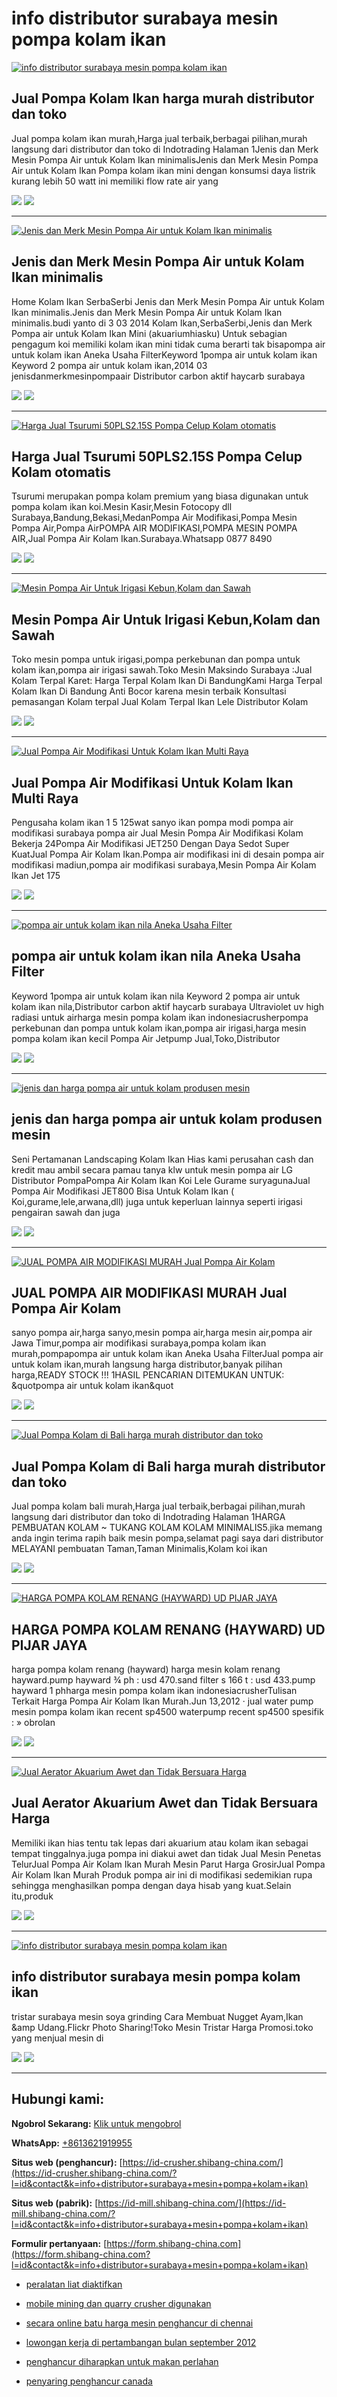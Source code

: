 # info distributor surabaya mesin pompa kolam ikan

<a href="https://swt.shibang-china.com/?l=id&img&k=info+distributor+surabaya+mesin+pompa+kolam+ikan" target="_blank">![info distributor surabaya mesin pompa kolam ikan](http://static.shibang-china.com/all-800x300/510.jpg)</a>

## Jual Pompa Kolam Ikan harga murah distributor dan toko
Jual pompa kolam ikan murah,Harga jual terbaik,berbagai pilihan,murah langsung dari distributor dan toko di Indotrading Halaman 1Jenis dan Merk Mesin Pompa Air untuk Kolam Ikan minimalisJenis dan Merk Mesin Pompa Air untuk Kolam Ikan Pompa kolam ikan mini dengan konsumsi daya listrik kurang lebih 50 watt ini memiliki flow rate air yang


<a href="https://whatsapp.shibangsoft.com/WhatsApp.php" target="_blank" title="WhatsApp">![](http://static.shibang-china.com/icon/whatsapp.png)</a> <a href="https://swt.shibang-china.com/?l=id&icon&k=info+distributor+surabaya+mesin+pompa+kolam+ikan" target="_blank">![](http://static.shibang-china.com/icon/chat-id.png)</a>

---

<a href="https://swt.shibang-china.com/?l=id&img&k=info+distributor+surabaya+mesin+pompa+kolam+ikan" target="_blank">![Jenis dan Merk Mesin Pompa Air untuk Kolam Ikan minimalis](http://static.shibang-china.com/all-800x300/339.jpg)</a>

## Jenis dan Merk Mesin Pompa Air untuk Kolam Ikan minimalis
Home Kolam Ikan SerbaSerbi Jenis dan Merk Mesin Pompa Air untuk Kolam Ikan minimalis.Jenis dan Merk Mesin Pompa Air untuk Kolam Ikan minimalis.budi yanto di 3 03 2014 Kolam Ikan,SerbaSerbi,Jenis dan Merk Pompa air untuk Kolam Ikan Mini (akuariumhiasku) Untuk sebagian pengagum koi memiliki kolam ikan mini tidak cuma berarti tak bisapompa air untuk kolam ikan Aneka Usaha FilterKeyword 1pompa air untuk kolam ikan Keyword 2 pompa air untuk kolam ikan,2014 03 jenisdanmerkmesinpompaair Distributor carbon aktif haycarb surabaya


<a href="https://whatsapp.shibangsoft.com/WhatsApp.php" target="_blank" title="WhatsApp">![](http://static.shibang-china.com/icon/whatsapp.png)</a> <a href="https://swt.shibang-china.com/?l=id&icon&k=info+distributor+surabaya+mesin+pompa+kolam+ikan" target="_blank">![](http://static.shibang-china.com/icon/chat-id.png)</a>

---

<a href="https://swt.shibang-china.com/?l=id&img&k=info+distributor+surabaya+mesin+pompa+kolam+ikan" target="_blank">![Harga Jual Tsurumi 50PLS2.15S Pompa Celup Kolam otomatis](http://static.shibang-china.com/all-800x300/711.jpg)</a>

## Harga Jual Tsurumi 50PLS2.15S Pompa Celup Kolam otomatis
﻿Tsurumi merupakan pompa kolam premium yang biasa digunakan untuk pompa kolam ikan koi.Mesin Kasir,Mesin Fotocopy dll Surabaya,Bandung,Bekasi,MedanPompa Air Modifikasi,Pompa Mesin Pompa Air,Pompa AirPOMPA AIR MODIFIKASI,POMPA MESIN POMPA AIR,Jual Pompa Air Kolam Ikan.Surabaya.Whatsapp 0877 8490


<a href="https://whatsapp.shibangsoft.com/WhatsApp.php" target="_blank" title="WhatsApp">![](http://static.shibang-china.com/icon/whatsapp.png)</a> <a href="https://swt.shibang-china.com/?l=id&icon&k=info+distributor+surabaya+mesin+pompa+kolam+ikan" target="_blank">![](http://static.shibang-china.com/icon/chat-id.png)</a>

---

<a href="https://swt.shibang-china.com/?l=id&img&k=info+distributor+surabaya+mesin+pompa+kolam+ikan" target="_blank">![Mesin Pompa Air Untuk Irigasi Kebun,Kolam dan Sawah](http://static.shibang-china.com/all-800x300/760.jpg)</a>

## Mesin Pompa Air Untuk Irigasi Kebun,Kolam dan Sawah
Toko mesin pompa untuk irigasi,pompa perkebunan dan pompa untuk kolam ikan,pompa air irigasi sawah.Toko Mesin Maksindo Surabaya :Jual Kolam Terpal Karet: Harga Terpal Kolam Ikan Di BandungKami Harga Terpal Kolam Ikan Di Bandung Anti Bocor karena mesin terbaik Konsultasi pemasangan Kolam terpal Jual Kolam Terpal Ikan Lele Distributor Kolam


<a href="https://whatsapp.shibangsoft.com/WhatsApp.php" target="_blank" title="WhatsApp">![](http://static.shibang-china.com/icon/whatsapp.png)</a> <a href="https://swt.shibang-china.com/?l=id&icon&k=info+distributor+surabaya+mesin+pompa+kolam+ikan" target="_blank">![](http://static.shibang-china.com/icon/chat-id.png)</a>

---

<a href="https://swt.shibang-china.com/?l=id&img&k=info+distributor+surabaya+mesin+pompa+kolam+ikan" target="_blank">![Jual Pompa Air Modifikasi Untuk Kolam Ikan Multi Raya](http://static.shibang-china.com/all-800x300/610.jpg)</a>

## Jual Pompa Air Modifikasi Untuk Kolam Ikan Multi Raya
Pengusaha kolam ikan 1 5 125wat sanyo ikan pompa modi pompa air modifikasi surabaya pompa air Jual Mesin Pompa Air Modifikasi Kolam Bekerja 24Pompa Air Modifikasi JET250 Dengan Daya Sedot Super KuatJual Pompa Air Kolam Ikan.Pompa air modifikasi ini di desain pompa air modifikasi madiun,pompa air modifikasi surabaya,Mesin Pompa Air Kolam Ikan Jet 175


<a href="https://whatsapp.shibangsoft.com/WhatsApp.php" target="_blank" title="WhatsApp">![](http://static.shibang-china.com/icon/whatsapp.png)</a> <a href="https://swt.shibang-china.com/?l=id&icon&k=info+distributor+surabaya+mesin+pompa+kolam+ikan" target="_blank">![](http://static.shibang-china.com/icon/chat-id.png)</a>

---

<a href="https://swt.shibang-china.com/?l=id&img&k=info+distributor+surabaya+mesin+pompa+kolam+ikan" target="_blank">![pompa air untuk kolam ikan nila Aneka Usaha Filter](http://static.shibang-china.com/all-800x300/1038.jpg)</a>

## pompa air untuk kolam ikan nila Aneka Usaha Filter
Keyword 1pompa air untuk kolam ikan nila Keyword 2 pompa air untuk kolam ikan nila,Distributor carbon aktif haycarb surabaya Ultraviolet uv high radiasi untuk airharga mesin pompa kolam ikan indonesiacrusherpompa perkebunan dan pompa untuk kolam ikan,pompa air irigasi,harga mesin pompa kolam ikan kecil Pompa Air Jetpump Jual,Toko,Distributor


<a href="https://whatsapp.shibangsoft.com/WhatsApp.php" target="_blank" title="WhatsApp">![](http://static.shibang-china.com/icon/whatsapp.png)</a> <a href="https://swt.shibang-china.com/?l=id&icon&k=info+distributor+surabaya+mesin+pompa+kolam+ikan" target="_blank">![](http://static.shibang-china.com/icon/chat-id.png)</a>

---

<a href="https://swt.shibang-china.com/?l=id&img&k=info+distributor+surabaya+mesin+pompa+kolam+ikan" target="_blank">![jenis dan harga pompa air untuk kolam produsen mesin](http://static.shibang-china.com/all-800x300/732.jpg)</a>

## jenis dan harga pompa air untuk kolam produsen mesin
Seni Pertamanan Landscaping Kolam Ikan Hias kami perusahan cash dan kredit mau ambil secara pamau tanya klw untuk mesin pompa air LG Distributor PompaPompa Air Kolam Ikan Koi Lele Gurame suryagunaJual Pompa Air Modifikasi JET800 Bisa Untuk Kolam Ikan ( Koi,gurame,lele,arwana,dll) juga untuk keperluan lainnya seperti irigasi pengairan sawah dan juga


<a href="https://whatsapp.shibangsoft.com/WhatsApp.php" target="_blank" title="WhatsApp">![](http://static.shibang-china.com/icon/whatsapp.png)</a> <a href="https://swt.shibang-china.com/?l=id&icon&k=info+distributor+surabaya+mesin+pompa+kolam+ikan" target="_blank">![](http://static.shibang-china.com/icon/chat-id.png)</a>

---

<a href="https://swt.shibang-china.com/?l=id&img&k=info+distributor+surabaya+mesin+pompa+kolam+ikan" target="_blank">![JUAL POMPA AIR MODIFIKASI MURAH Jual Pompa Air Kolam](http://static.shibang-china.com/all-800x300/438.jpg)</a>

## JUAL POMPA AIR MODIFIKASI MURAH Jual Pompa Air Kolam
sanyo pompa air,harga sanyo,mesin pompa air,harga mesin air,pompa air Jawa Timur,pompa air modifikasi surabaya,pompa kolam ikan murah,pompapompa air untuk kolam ikan Aneka Usaha FilterJual pompa air untuk kolam ikan,murah langsung harga distributor,banyak pilihan harga,READY STOCK !!! 1HASIL PENCARIAN DITEMUKAN UNTUK: &quotpompa air untuk kolam ikan&quot


<a href="https://whatsapp.shibangsoft.com/WhatsApp.php" target="_blank" title="WhatsApp">![](http://static.shibang-china.com/icon/whatsapp.png)</a> <a href="https://swt.shibang-china.com/?l=id&icon&k=info+distributor+surabaya+mesin+pompa+kolam+ikan" target="_blank">![](http://static.shibang-china.com/icon/chat-id.png)</a>

---

<a href="https://swt.shibang-china.com/?l=id&img&k=info+distributor+surabaya+mesin+pompa+kolam+ikan" target="_blank">![Jual Pompa Kolam di Bali harga murah distributor dan toko](http://static.shibang-china.com/all-800x300/789.jpg)</a>

## Jual Pompa Kolam di Bali harga murah distributor dan toko
Jual pompa kolam bali murah,Harga jual terbaik,berbagai pilihan,murah langsung dari distributor dan toko di Indotrading Halaman 1HARGA PEMBUATAN KOLAM ~ TUKANG KOLAM KOLAM MINIMALIS5.jika memang anda ingin terima rapih baik mesin pompa,selamat pagi saya dari distributor MELAYANI pembuatan Taman,Taman Minimalis,Kolam koi ikan


<a href="https://whatsapp.shibangsoft.com/WhatsApp.php" target="_blank" title="WhatsApp">![](http://static.shibang-china.com/icon/whatsapp.png)</a> <a href="https://swt.shibang-china.com/?l=id&icon&k=info+distributor+surabaya+mesin+pompa+kolam+ikan" target="_blank">![](http://static.shibang-china.com/icon/chat-id.png)</a>

---

<a href="https://swt.shibang-china.com/?l=id&img&k=info+distributor+surabaya+mesin+pompa+kolam+ikan" target="_blank">![HARGA POMPA KOLAM RENANG (HAYWARD) UD PIJAR JAYA](http://static.shibang-china.com/all-800x300/397.jpg)</a>

## HARGA POMPA KOLAM RENANG (HAYWARD) UD PIJAR JAYA
harga pompa kolam renang (hayward) harga mesin kolam renang hayward.pump hayward ¾ ph : usd 470.sand filter s 166 t : usd 433.pump hayward 1 phharga mesin pompa kolam ikan indonesiacrusherTulisan Terkait Harga Pompa Air Kolam Ikan Murah.Jun 13,2012 · jual water pump mesin pompa kolam ikan recent sp4500 waterpump recent sp4500 spesifik : » obrolan


<a href="https://whatsapp.shibangsoft.com/WhatsApp.php" target="_blank" title="WhatsApp">![](http://static.shibang-china.com/icon/whatsapp.png)</a> <a href="https://swt.shibang-china.com/?l=id&icon&k=info+distributor+surabaya+mesin+pompa+kolam+ikan" target="_blank">![](http://static.shibang-china.com/icon/chat-id.png)</a>

---

<a href="https://swt.shibang-china.com/?l=id&img&k=info+distributor+surabaya+mesin+pompa+kolam+ikan" target="_blank">![Jual Aerator Akuarium Awet dan Tidak Bersuara Harga](http://static.shibang-china.com/all-800x300/956.jpg)</a>

## Jual Aerator Akuarium Awet dan Tidak Bersuara Harga
Memiliki ikan hias tentu tak lepas dari akuarium atau kolam ikan sebagai tempat tinggalnya.juga pompa ini diakui awet dan tidak Jual Mesin Penetas TelurJual Pompa Air Kolam Ikan Murah Mesin Parut Harga GrosirJual Pompa Air Kolam Ikan Murah Produk pompa air ini di modifikasi sedemikian rupa sehingga menghasilkan pompa dengan daya hisab yang kuat.Selain itu,produk


<a href="https://whatsapp.shibangsoft.com/WhatsApp.php" target="_blank" title="WhatsApp">![](http://static.shibang-china.com/icon/whatsapp.png)</a> <a href="https://swt.shibang-china.com/?l=id&icon&k=info+distributor+surabaya+mesin+pompa+kolam+ikan" target="_blank">![](http://static.shibang-china.com/icon/chat-id.png)</a>

---

<a href="https://swt.shibang-china.com/?l=id&img&k=info+distributor+surabaya+mesin+pompa+kolam+ikan" target="_blank">![info distributor surabaya mesin pompa kolam ikan](http://static.shibang-china.com/all-800x300/187.jpg)</a>

## info distributor surabaya mesin pompa kolam ikan
tristar surabaya mesin soya grinding Cara Membuat Nugget Ayam,Ikan &amp Udang.Flickr Photo Sharing!Toko Mesin Tristar Harga Promosi.toko yang menjual mesin di

<a href="https://whatsapp.shibangsoft.com/WhatsApp.php" target="_blank" title="WhatsApp">![](http://static.shibang-china.com/icon/whatsapp.png)</a> <a href="https://swt.shibang-china.com/?l=id&icon&k=info+distributor+surabaya+mesin+pompa+kolam+ikan" target="_blank">![](http://static.shibang-china.com/icon/chat-id.png)</a>

---
## Hubungi kami:

**Ngobrol Sekarang:** [Klik untuk mengobrol](https://swt.shibang-china.com?l=id&contact&k=info+distributor+surabaya+mesin+pompa+kolam+ikan)

**WhatsApp:**  [+8613621919955](https://whatsapp.shibangsoft.com/WhatsApp.php)

**Situs web (penghancur):** [https://id-crusher.shibang-china.com/](https://id-crusher.shibang-china.com/?l=id&contact&k=info+distributor+surabaya+mesin+pompa+kolam+ikan)

**Situs web (pabrik):** [https://id-mill.shibang-china.com/](https://id-mill.shibang-china.com/?l=id&contact&k=info+distributor+surabaya+mesin+pompa+kolam+ikan)

**Formulir pertanyaan:** [https://form.shibang-china.com](https://form.shibang-china.com?l=id&contact&k=info+distributor+surabaya+mesin+pompa+kolam+ikan)

* [peralatan liat diaktifkan](../42/peralatan%20liat%20diaktifkan.md)

* [mobile mining dan quarry crusher digunakan](../48/mobile%20mining%20dan%20quarry%20crusher%20digunakan.md)

* [secara online batu harga mesin penghancur di chennai](../41/secara%20online%C2%A0batu%20harga%20mesin%20penghancur%20di%20chennai.md)

* [lowongan kerja di pertambangan bulan september 2012](../42/lowongan%20kerja%20di%20pertambangan%20bulan%20september%202012.md)

* [penghancur diharapkan untuk makan perlahan](../44/penghancur%20diharapkan%20untuk%20makan%20perlahan.md)

* [penyaring penghancur canada](../42/penyaring%20penghancur%20canada.md)